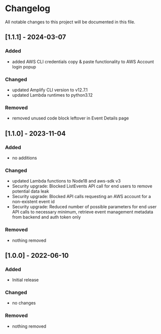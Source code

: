 # Changelog
All notable changes to this project will be documented in this file.


## [1.1.1] - 2024-03-07
### Added
- added AWS CLI credentials copy & paste functionality to AWS Account login popup

### Changed
- updated Amplify CLI version to v12.7.1
- updated Lambda runtimes to python3.12

### Removed
- removed unused code block leftover in Event Details page


## [1.1.0] - 2023-11-04
### Added
- no additions

### Changed
- updated Lambda functions to Node18 and aws-sdk v3
- Security upgrade: Blocked ListEvents API call for end users to remove potential data leak
- Security upgrade: Blocked API calls requesting an AWS account for a non-existent event id
- Security upgrade: Reduced number of possible parameters for end user API calls to necessary minimum, retrieve event management metadata from backend and auth token only

### Removed
- nothing removed


## [1.0.0] - 2022-06-10
### Added
- Initial release

### Changed
- no changes

### Removed
- nothing removed

